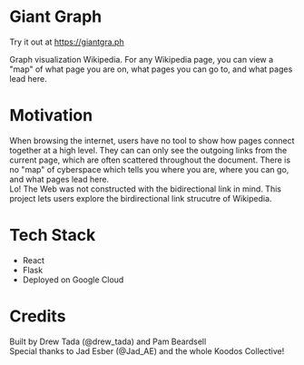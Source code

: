 # Giant Graph
Try it out at https://giantgra.ph  

Graph visualization Wikipedia. For any Wikipedia page, you can view a "map" of what page you are on, what pages you can go to, and what pages lead here.

# Motivation
When browsing the internet, users have no tool to show how pages connect together at a high level.
They can can only see the outgoing links from the current page, which are often scattered throughout the document.
There is no "map" of cyberspace which tells you where you are, where you can go, and what pages lead here.  
Lo! The Web was not constructed with the bidirectional link in mind.
This project lets users explore the birdirectional link strucutre of Wikipedia.

# Tech Stack
- React
- Flask
- Deployed on Google Cloud

# Credits
Built by Drew Tada (@drew_tada) and Pam Beardsell  
Special thanks to Jad Esber (@Jad_AE) and the whole Koodos Collective!

